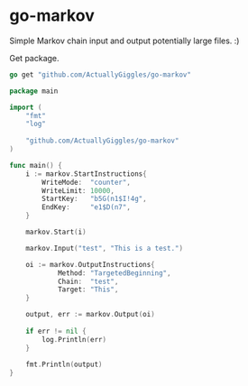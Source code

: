 # go-markov
Simple Markov chain input and output potentially large files. :)

Get package.
```go
go get "github.com/ActuallyGiggles/go-markov"
```

```go
package main

import (
	"fmt"
	"log"
	
	"github.com/ActuallyGiggles/go-markov"
)

func main() {
	i := markov.StartInstructions{
		WriteMode:  "counter",
		WriteLimit: 10000,
		StartKey:   "b5G(n1$I!4g",
		EndKey:     "e1$D(n7",
	}

	markov.Start(i)

	markov.Input("test", "This is a test.")

	oi := markov.OutputInstructions{
			Method: "TargetedBeginning",
			Chain:  "test",
			Target: "This",
	}

	output, err := markov.Output(oi)
	
	if err != nil {
		log.Println(err)
	}
	
	fmt.Println(output)
}
